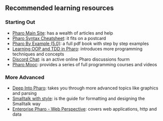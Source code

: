 ## Recommended learning resources

### Starting Out
* [Pharo Main Site](http://pharo.org/documentation):
has a wealth of articles and help
* [Pharo Syntax Cheatsheet](http://files.pharo.org/media/pharoCheatSheet.pdf): 
it fits on a postcard
* [Pharo By Example (5.0)](http://books.pharo.org/updated-pharo-by-example/):
a full pdf book with step by step examples
* [Learning OOP and TDD in Pharo](http://books.pharo.org/learning-oop/):
introduces more programming techniques and concepts
* [Discord Chat](https://discordapp.com/invite/Sj2rhxn):
is an active online Pharo discussions fourm
* [Pharo Mooc](http://mooc.pharo.org/):
provides a series of full programming courses and videos

### More Advanced
* [Deep Into Pharo](http://books.pharo.org/deep-into-pharo/):
takes you through more advanced topics like graphics and parsing
* [Smalltalk with style](http://sdmeta.gforge.inria.fr/FreeBooks/WithStyle/SmalltalkWithStyle.pdf):
is the guide for formatting and designing the Smalltalk way
* [Enterprise Pharo - Web Perspective](http://books.pharo.org/enterprise-pharo/):
covers web applications, http and data
